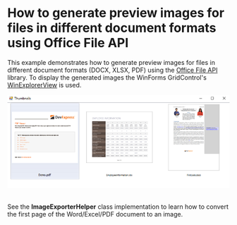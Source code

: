 # How to generate preview images for files in different document formats using Office File API

This example demonstrates how to generate preview images for files in different document formats (DOCX, XLSX, PDF) using the [Office File API](https://documentation.devexpress.com/OfficeFileAPI/14911/Office-File-API) library. To display the generated images the WinForms GridControl's [WinExplorerView](https://documentation.devexpress.com/WindowsForms/114759/Controls-and-Libraries/Data-Grid/Views/WinExplorer-View) is used.

![](https://github.com/DevExpress-Examples/How-to-generate-preview-images-for-files-in-different-document-formats-using-Office-File-API/blob/18.1.3+/Images/Thumbnails.png)

<br/>See the **ImageExporterHelper** class implementation to learn how to convert the first page of the Word/Excel/PDF document to an image.
